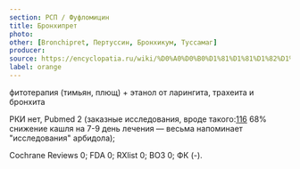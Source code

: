 ```yaml
---
section: РСП / Фуфломицин
title: Бронхипрет
photo:
other: [Bronchipret, Пертуссин, Бронхикум, Туссамаг]
producer:
source: https://encyclopatia.ru/wiki/%D0%A0%D0%B0%D1%81%D1%81%D1%82%D1%80%D0%B5%D0%BB%D1%8C%D0%BD%D1%8B%D0%B9_%D1%81%D0%BF%D0%B8%D1%81%D0%BE%D0%BA_%D0%BF%D1%80%D0%B5%D0%BF%D0%B0%D1%80%D0%B0%D1%82%D0%BE%D0%B2
label: orange
---
```


фитотерапия (тимьян, плющ) + этанол от ларингита, трахеита и бронхита

РКИ нет, Pubmed 2 (заказные исследования, вроде такого:[116](https://www.thieme-connect.de/DOI/DOI?10.1055/s-0031-1296767) 68% снижение кашля на 7-9 день лечения — весьма напоминает "исследования" арбидола);

Cochrane Reviews 0; FDA 0; RXlist 0; ВОЗ 0; ФК (-).
